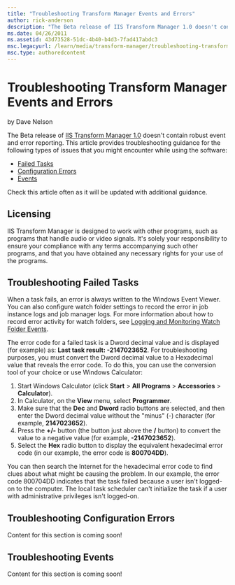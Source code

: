 ```yaml
---
title: "Troubleshooting Transform Manager Events and Errors"
author: rick-anderson
description: "The Beta release of IIS Transform Manager 1.0 doesn't contain robust event and error reporting. This article provides troubleshooting guidance for the follow..."
ms.date: 04/26/2011
ms.assetid: 43d73528-51dc-4b40-b4d3-7fad417abdc3
msc.legacyurl: /learn/media/transform-manager/troubleshooting-transform-manager-events-and-errors
msc.type: authoredcontent
---
```

Troubleshooting Transform Manager Events and Errors
====================
by Dave Nelson

The Beta release of [IIS Transform Manager 1.0](https://go.microsoft.com/?linkid=9771037) doesn't contain robust event and error reporting. This article provides troubleshooting guidance for the following types of issues that you might encounter while using the software:

- [Failed Tasks](troubleshooting-transform-manager-events-and-errors.md#tasks)
- [Configuration Errors](troubleshooting-transform-manager-events-and-errors.md#config)
- [Events](troubleshooting-transform-manager-events-and-errors.md#events)

Check this article often as it will be updated with additional guidance.

<a id="license"></a>

## Licensing

IIS Transform Manager is designed to work with other programs, such as programs that handle audio or video signals. It's solely your responsibility to ensure your compliance with any terms accompanying such other programs, and that you have obtained any necessary rights for your use of the programs.

<a id="tasks"></a>

## Troubleshooting Failed Tasks

When a task fails, an error is always written to the Windows Event Viewer. You can also configure watch folder settings to record the error in job instance logs and job manager logs. For more information about how to record error activity for watch folders, see [Logging and Monitoring Watch Folder Events](https://go.microsoft.com/?linkid=9771038).

The error code for a failed task is a Dword decimal value and is displayed (for example) as: **Last task result: -2147023652**. For troubleshooting purposes, you must convert the Dword decimal value to a Hexadecimal value that reveals the error code. To do this, you can use the conversion tool of your choice or use Windows Calculator:

1. Start Windows Calculator (click **Start** &gt; **All Programs** &gt; **Accessories** &gt; **Calculator**).
2. In Calculator, on the **View** menu, select **Programmer**.
3. Make sure that the **Dec** and **Dword** radio buttons are selected, and then enter the Dword decimal value without the "minus" (-) character (for example, **2147023652**).
4. Press the **+/-** button (the button just above the **/** button) to convert the value to a negative value (for example, **-2147023652**).
5. Select the **Hex** radio button to display the equivalent hexadecimal error code (in our example, the error code is **800704DD**).

You can then search the Internet for the hexadecimal error code to find clues about what might be causing the problem. In our example, the error code 800704DD indicates that the task failed because a user isn't logged-on to the computer. The local task scheduler can't initialize the task if a user with administrative privileges isn't logged-on.

<a id="config"></a>

## Troubleshooting Configuration Errors

Content for this section is coming soon!

<a id="events"></a>

## Troubleshooting Events

Content for this section is coming soon!
